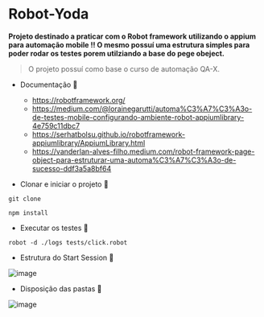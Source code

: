 # Robot-Yoda
**Projeto destinado a praticar com o Robot framework utilizando o appium para automação mobile !! O mesmo possuí uma estrutura simples para poder rodar os testes porem utilziando a base do pege obeject.**
  > O projeto possuí como base o curso de automação QA-X.

- Documentação :robot:
  - https://robotframework.org/
  - https://medium.com/@lorainegarutti/automa%C3%A7%C3%A3o-de-testes-mobile-configurando-ambiente-robot-appiumlibrary-4e759c11dbc7
  - https://serhatbolsu.github.io/robotframework-appiumlibrary/AppiumLibrary.html
  - https://vanderlan-alves-filho.medium.com/robot-framework-page-object-para-estruturar-uma-automa%C3%A7%C3%A3o-de-sucesso-ddf3a5a8bf64

- Clonar e iniciar o projeto 🐑
```
git clone
```
```
npm install
```
- Executar os testes 🧪
```
robot -d ./logs tests/click.robot
```
- Estrutura do Start Session 🔡
  
![image](https://github.com/gabrielclouud/robot-yoda/assets/14820532/7fed0604-660b-4f99-b1f7-87190f2ddae8)

- Disposição das pastas 📂
  
![image](https://github.com/gabrielclouud/robot-yoda/assets/14820532/2c069140-6ed2-43f5-903a-8e750a240375)
